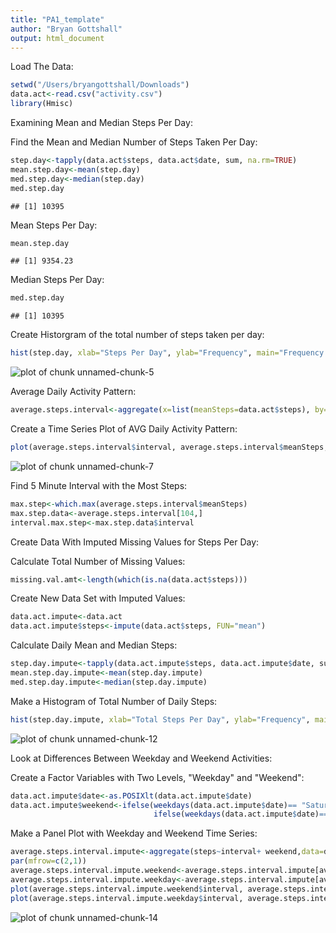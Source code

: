 ```yaml
---
title: "PA1_template"
author: "Bryan Gottshall"
output: html_document
---
```


Load The Data:

```r
setwd("/Users/bryangottshall/Downloads")
data.act<-read.csv("activity.csv")
library(Hmisc)
```

Examining Mean and Median Steps Per Day:

  Find the Mean and Median Number of Steps Taken Per Day:

```r
step.day<-tapply(data.act$steps, data.act$date, sum, na.rm=TRUE)
mean.step.day<-mean(step.day)
med.step.day<-median(step.day)
med.step.day
```

```
## [1] 10395
```
  Mean Steps Per Day:

```r
mean.step.day
```

```
## [1] 9354.23
```
  Median Steps Per Day:

```r
med.step.day
```

```
## [1] 10395
```

  Create Historgram of the total number of steps taken per day:


```r
hist(step.day, xlab="Steps Per Day", ylab="Frequency", main="Frequency of Steps Per Day")
```

![plot of chunk unnamed-chunk-5](figure/unnamed-chunk-5-1.png) 

Average Daily Activity Pattern:

```r
average.steps.interval<-aggregate(x=list(meanSteps=data.act$steps), by=list(interval=data.act$interval), FUN="mean", na.rm=TRUE)
```

  Create a Time Series Plot of AVG Daily Activity Pattern:

```r
plot(average.steps.interval$interval, average.steps.interval$meanSteps, type="l",xlab="Interval", ylab="Steps",main="Time Series of Steps by Interval")
```

![plot of chunk unnamed-chunk-7](figure/unnamed-chunk-7-1.png) 

  Find 5 Minute Interval with the Most Steps:
  

```r
max.step<-which.max(average.steps.interval$meanSteps)
max.step.data<-average.steps.interval[104,]
interval.max.step<-max.step.data$interval
```

Create Data With Imputed Missing Values for Steps Per Day:

 Calculate Total Number of Missing Values:

```r
missing.val.amt<-length(which(is.na(data.act$steps)))
```

  Create New Data Set with Imputed Values:
  

```r
data.act.impute<-data.act
data.act.impute$steps<-impute(data.act$steps, FUN="mean")
```

  Calculate Daily Mean and Median Steps:

```r
step.day.impute<-tapply(data.act.impute$steps, data.act.impute$date, sum)
mean.step.day.impute<-mean(step.day.impute)
med.step.day.impute<-median(step.day.impute)
```
  
  Make a Histogram of Total Number of Daily Steps:
  

```r
hist(step.day.impute, xlab="Total Steps Per Day", ylab="Frequency", main="Histogram of Daily Steps")
```

![plot of chunk unnamed-chunk-12](figure/unnamed-chunk-12-1.png) 

Look at Differences Between Weekday and Weekend Activities:

  Create a Factor Variables with Two Levels, "Weekday" and "Weekend":
  
  

```r
data.act.impute$date<-as.POSIXlt(data.act.impute$date)
data.act.impute$weekend<-ifelse(weekdays(data.act.impute$date)== "Saturday","Weekend",
                                ifelse(weekdays(data.act.impute$date)=="Sunday","Weekend","Weekday"))
```

  Make a Panel Plot with Weekday and Weekend Time Series:
  

```r
average.steps.interval.impute<-aggregate(steps~interval+ weekend,data=data.act.impute, mean)
par(mfrow=c(2,1))
average.steps.interval.impute.weekend<-average.steps.interval.impute[average.steps.interval.impute$weekend=="Weekend",]
average.steps.interval.impute.weekday<-average.steps.interval.impute[average.steps.interval.impute$weekend=="Weekday",]
plot(average.steps.interval.impute.weekend$interval, average.steps.interval.impute.weekend$steps, type="l", xlab="Average Steps", ylab="Interval", main="Weekend Average Steps")
plot(average.steps.interval.impute.weekday$interval, average.steps.interval.impute.weekday$steps, type="l", xlab="Average Steps", ylab="Interval", main="Weekday Average Steps")
```

![plot of chunk unnamed-chunk-14](figure/unnamed-chunk-14-1.png) 
